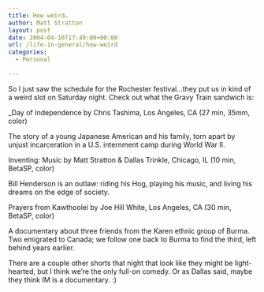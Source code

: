 ```yaml
---
title: How weird…
author: Matt Stratton
layout: post
date: 2004-04-16T17:49:00+00:00
url: /life-in-general/how-weird
categories:
  - Personal

---
```

So I just saw the schedule for the Rochester festival&#8230;they put us in kind of a weird slot on Saturday night. Check out what the Gravy Train sandwich is:

_Day of Independence by Chris Tashima, Los Angeles, CA (27 min, 35mm, color)
  
The story of a young Japanese American and his family, torn apart by unjust incarceration in a U.S. internment camp during World War II.</p> 

Inventing: Music by Matt Stratton & Dallas Trinkle, Chicago, IL (10 min, BetaSP, color)
  
Bill Henderson is an outlaw: riding his Hog, playing his music, and living his dreams on the edge of society.

Prayers from Kawthoolei by Joe Hill White, Los Angeles, CA (30 min, BetaSP, color)
  
A documentary about three friends from the Karen ethnic group of Burma. Two emigrated to Canada; we follow one back to Burma to find the third, left behind years earlier.</em>

There are a couple other shorts that night that look like they might be light-hearted, but I think we&#8217;re the only full-on comedy. Or as Dallas said, maybe they think IM is a documentary. :)